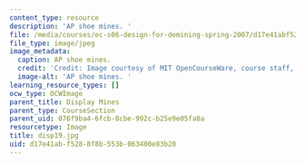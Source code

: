 ```yaml
---
content_type: resource
description: 'AP shoe mines. '
file: /media/courses/ec-s06-design-for-demining-spring-2007/d17e41abf5288f8b553b063400e83b20_disp19.jpg
file_type: image/jpeg
image_metadata:
  caption: AP shoe mines.
  credit: 'Credit: Image courtesy of MIT OpenCourseWare, course staff, and students.'
  image-alt: 'AP shoe mines. '
learning_resource_types: []
ocw_type: OCWImage
parent_title: Display Mines
parent_type: CourseSection
parent_uid: 076f9ba4-6fcb-8cbe-992c-b25e9e05fa8a
resourcetype: Image
title: disp19.jpg
uid: d17e41ab-f528-8f8b-553b-063400e83b20
---
```

